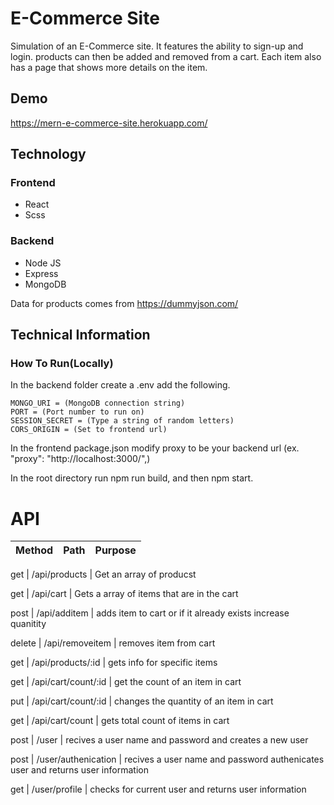 # E-Commerce Site
Simulation of an E-Commerce site. It features the ability to sign-up and login. products can then be added and removed from a cart. Each item also has a page that shows more details on the item.

## Demo
https://mern-e-commerce-site.herokuapp.com/


## Technology
### Frontend
- React
- Scss

### Backend
- Node JS
- Express
- MongoDB

Data for products comes from https://dummyjson.com/

## Technical Information

### How To Run(Locally)
In the backend folder create a .env add the following.

    MONGO_URI = (MongoDB connection string)
    PORT = (Port number to run on)
    SESSION_SECRET = (Type a string of random letters)
    CORS_ORIGIN = (Set to frontend url)

In the frontend package.json modify proxy to be your backend url (ex. "proxy": "http://localhost:3000/",)

In the root directory run npm run build, and then npm start. 



# API

Method | Path | Purpose
---|---|---

get | /api/products | Get an array of producst

get | /api/cart | Gets a array of items that are in the cart

post | /api/additem | adds item to cart or if it already exists increase quanitity

delete | /api/removeitem | removes item from cart

get | /api/products/:id | gets info for specific items

get | /api/cart/count/:id | get the count of an item in cart

put | /api/cart/count/:id | changes the quantity of an item in cart

get | /api/cart/count | gets total count of items in cart

post | /user | recives a user name and password and creates a new user

post | /user/authenication | recives a user name and password authenicates user and returns user information

get | /user/profile | checks for current user and returns user information